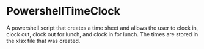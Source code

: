 # PowershellTimeClock
A powershell script that creates a time sheet and allows the user to clock in, clock out, clock out for lunch, and clock in for lunch. The times are stored in the xlsx file that was created. 
